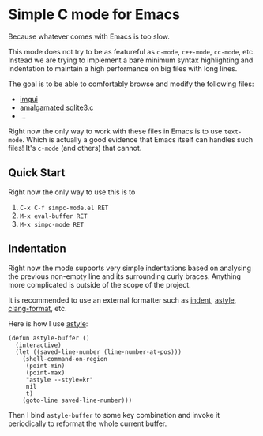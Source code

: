 # Simple C mode for Emacs

Because whatever comes with Emacs is too slow.

This mode does not try to be as featureful as `c-mode`, `c++-mode`,
`cc-mode`, etc. Instead we are trying to implement a bare minimum
syntax highlighting and indentation to maintain a high performance on
big files with long lines.

The goal is to be able to comfortably browse and modify the following files:
- [imgui](https://raw.githubusercontent.com/ocornut/imgui/fb7f6cab8c322731da336e553915e944bf386e62/imgui.h)
- [amalgamated sqlite3.c](https://raw.githubusercontent.com/IreneKnapp/direct-sqlite/a74cc50c735053c7c49c487a66e7756b524db883/cbits/sqlite3.c)
- ...

Right now the only way to work with these files in Emacs is to use
`text-mode`. Which is actually a good evidence that Emacs itself can
handles such files! It's `c-mode` (and others) that cannot.

## Quick Start

Right now the only way to use this is to

1. `C-x C-f simpc-mode.el RET`
2. `M-x eval-buffer RET`
3. `M-x simpc-mode RET`

## Indentation

Right now the mode supports very simple indentations based on
analysing the previous non-empty line and its surrounding curly
braces. Anything more complicated is outside of the scope of the
project.

It is recommended to use an external formatter such as
[indent](https://www.gnu.org/software/indent/),
[astyle](http://astyle.sourceforge.net/),
[clang-format](https://clang.llvm.org/docs/ClangFormat.html), etc.

Here is how I use [astyle](http://astyle.sourceforge.net/):

```emacs-lisp
(defun astyle-buffer ()
  (interactive)
  (let ((saved-line-number (line-number-at-pos)))
    (shell-command-on-region
     (point-min)
     (point-max)
     "astyle --style=kr"
     nil
     t)
    (goto-line saved-line-number)))
```

Then I bind `astyle-buffer` to some key combination and invoke it
periodically to reformat the whole current buffer.
